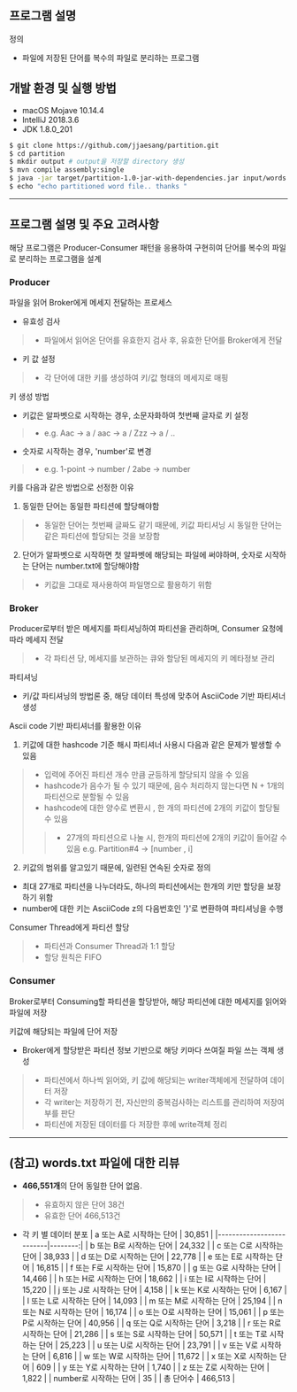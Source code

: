 
## 프로그램 설명

정의
- 파일에 저장된 단어를 복수의 파일로 분리하는 프로그램


## 개발 환경 및 실행 방법

- macOS Mojave 10.14.4
- IntelliJ 2018.3.6
- JDK 1.8.0_201

```bash
$ git clone https://github.com/jjaesang/partition.git
$ cd partition
$ mkdir output # output을 저장할 directory 생성
$ mvn compile assembly:single
$ java -jar target/partition-1.0-jar-with-dependencies.jar input/words.txt output 10
$ echo "echo partitioned word file.. thanks "
```

---

## 프로그램 설명 및 주요 고려사항
해당 프로그램은 Producer-Consumer 패턴을 응용하여 구현히여 단어를 복수의 파일로 분리하는 프로그램을 설계 

### Producer 
파일을 읽어 Broker에게 메세지 전달하는 프로세스

- 유효성 검사
> - 파일에서 읽어온 단어를 유효한지 검사 후, 유효한 단어를 Broker에게 전달
- 키 값 설정 
> - 각 단어에 대한 키를 생성하여 키/값 형태의 메세지로 매핑 

키 생성 방법
- 키값은 알파벳으로 시작하는 경우, 소문자화하여 첫번째 글자로 키 설정
> - e.g. Aac -> a / aac -> a / Zzz -> a / ..
- 숫자로 시작하는 경우, 'number'로 변경
> - e.g. 1-point -> number / 2abe -> number

키를 다음과 같은 방법으로 선정한 이유 
1. 동일한 단어는 동일한 파티션에 할당해야함 
> - 동일한 단어는 첫번째 글짜도 같기 때문에, 키값 파티셔닝 시 동일한 단어는 같은 파티션에 할당되는 것을 보장함 

2. 단어가 알파벳으로 시작하면 첫 알파벳에 해당되는 파일에 써야하며, 숫자로 시작하는 단어는 number.txt에 할당해야함
> - 키값을 그대로 재사용하여 파일명으로 활용하기 위함 


### Broker
Producer로부터 받은 메세지를 파티셔닝하여 파티션을 관리하며, Consumer 요청에 따라 메세지 전달
> - 각 파티션 당, 메세지를 보관하는 큐와 할당된 메세지의 키 메타정보 관리

파티셔닝
- 키/값 파티셔닝의 방법론 중, 해당 데이터 특성에 맞추어 AsciiCode 기반 파티셔너 생성

Ascii code 기반 파티셔너를 활용한 이유
1. 키값에 대한 hashcode 기준 해시 파티셔너 사용시 다음과 같은 문제가 발생할 수 있음
> - 입력에 주어진 파티션 개수 만큼 균등하게 할당되지 않을 수 있음
> - hashcode가 음수가 될 수 있기 때문에, 음수 처리하지 않는다면 N + 1개의 파티션으로 분할될 수 있음
> - hashcode에 대한 양수로 변환시 , 한 개의 파티션에 2개의 키값이 할당될 수 있음
> > - 27개의 파티션으로 나눌 시, 한개의 파티션에 2개의 키값이 들어갈 수 있음 
> > e.g. Partition#4 -> [number , i] 

2. 키값의 범위를 알고있기 때문에, 일련된 연속된 숫자로 정의
- 최대 27개로 파티션을 나누더라도, 하나의 파티션에서는 한개의 키만 할당을 보장하기 위함 
- number에 대한 키는 AsciiCode z의 다음번호인 '}'로 변환하여 파티셔닝을 수행 


Consumer Thread에게 파티션 할당
> - 파티션과 Consumer Thread과 1:1 할당
> - 할당 원칙은 FIFO


### Consumer
Broker로부터 Consuming할 파티션을 할당받아, 해당 파티션에 대한 메세지를 읽어와 파일에 저장

키값에 해당되는 파일에 단어 저장
 - Broker에게 할당받은 파티션 정보 기반으로 해당 키마다 쓰여질 파일 쓰는 객체 생성
> - 파티션에서 하나씩 읽어와, 키 값에 해당되는 writer객체에게 전달하여 데이터 저장
> - 각 writer는 저장하기 전, 자신만의 중복검사하는 리스트를 관리하여 저장여부를 판단
> - 파티션에 저장된 데이터를 다 저장한 후에 write객체 정리


---

## (참고) words.txt 파일에 대한 리뷰

- **466,551개**의 단어  동일한 단어 없음.  
> - 유효하지 않은 단어 38건
> - 유효한 단어 466,513건

- 각 키 별 데이터 분포
| a 또는 A로 시작하는 단어 |  30,851 |
|--------------------------|--------:|
| b 또는 B로 시작하는 단어 |  24,332 |
| c 또는 C로 시작하는 단어 |  38,933 |
| d 또는 D로 시작하는 단어 |  22,778 |
| e 또는 E로 시작하는 단어 |  16,815 |
| f 또는 F로 시작하는 단어 |  15,870 |
| g 또는 G로 시작하는 단어 |  14,466 |
| h 또는 H로 시작하는 단어 |  18,662 |
| i 또는 I로 시작하는 단어 |  15,220 |
| j 또는 J로 시작하는 단어 |   4,158 |
| k 또는 K로 시작하는 단어 |   6,167 |
| l 또는 L로 시작하는 단어 |  14,093 |
| m 또는 M로 시작하는 단어 |  25,194 |
| n 또는 N로 시작하는 단어 |  16,174 |
| o 또는 O로 시작하는 단어 |  15,061 |
| p 또는 P로 시작하는 단어 |  40,956 |
| q 또는 Q로 시작하는 단어 |   3,218 |
| r 또는 R로 시작하는 단어 |  21,286 |
| s 또는 S로 시작하는 단어 |  50,571 |
| t 또는 T로 시작하는 단어 |  25,223 |
| u 또는 U로 시작하는 단어 |  23,791 |
| v 또는 V로 시작하는 단어 |   6,816 |
| w 또는 W로 시작하는 단어 |  11,672 |
| x 또는 X로 시작하는 단어 |     609 |
| y 또는 Y로 시작하는 단어 |   1,740 |
| z 또는 Z로 시작하는 단어 |   1,822 |
| number로 시작하는 단어   |      35 |
| 총 단어수                | 466,513 |


